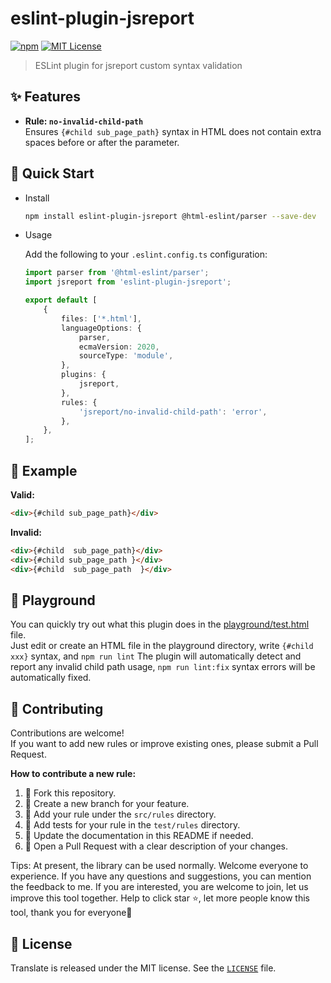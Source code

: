 # eslint-plugin-jsreport

[![npm](https://img.shields.io/npm/v/eslint-plugin-jsreport.svg)](https://www.npmjs.com/package/eslint-plugin-jsreport)
[![MIT License](https://img.shields.io/badge/license-MIT-green.svg)](./LICENSE)

> ESLint plugin for jsreport custom syntax validation

## ✨ Features

- **Rule: `no-invalid-child-path`**  
  Ensures `{#child sub_page_path}` syntax in HTML does not contain extra spaces before or after the parameter.

## 🚀 Quick Start

- Install

    ```bash
    npm install eslint-plugin-jsreport @html-eslint/parser --save-dev
    ```

- Usage

    Add the following to your `.eslint.config.ts` configuration:

    ```typescript
    import parser from '@html-eslint/parser';
    import jsreport from 'eslint-plugin-jsreport';

    export default [
        {
            files: ['*.html'],
            languageOptions: {
                parser,
                ecmaVersion: 2020,
                sourceType: 'module',
            },
            plugins: {
                jsreport,
            },
            rules: {
                'jsreport/no-invalid-child-path': 'error',
            },
        },
    ];
    ```

## 📝 Example

**Valid:**
```html
<div>{#child sub_page_path}</div>
```

**Invalid:**
```html
<div>{#child  sub_page_path}</div>
<div>{#child sub_page_path }</div>
<div>{#child  sub_page_path  }</div>
```

## 🧪 Playground

You can quickly try out what this plugin does in the [playground/test.html](./playground/test.html) file.  
Just edit or create an HTML file in the playground directory, write `{#child xxx}` syntax, and `npm run lint`
The plugin will automatically detect and report any invalid child path usage, `npm run lint:fix` syntax errors will be automatically fixed.

## 🤝 Contributing

Contributions are welcome!  
If you want to add new rules or improve existing ones, please submit a Pull Request.

**How to contribute a new rule:**
1. 🍴 Fork this repository.
2. 🌿 Create a new branch for your feature.
3. 📁 Add your rule under the `src/rules` directory.
4. 🧪 Add tests for your rule in the `test/rules` directory.
5. 📝 Update the documentation in this README if needed.
6. 🚀 Open a Pull Request with a clear description of your changes.

Tips: At present, the library can be used normally. Welcome everyone to experience. If you have any questions and suggestions, you can mention the feedback to me. If you are interested, you are welcome to join, let us improve this tool together. Help to click star ⭐, let more people know this tool, thank you for everyone🙏

## 📄 License

Translate is released under the MIT license. See the [`LICENSE`](./LICENSE) file.
